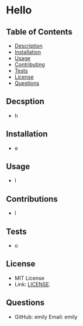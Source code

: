 # Hello
## Table of Contents
- [Description](#description)
- [Installation](#installation)
- [Usage](#usage)
- [Contributing](#contributing)
- [Tests](#tests)
- [License](#license)
- [Questions](#questions)
## Decsption 
- h
## Installation 
- e
## Usage 
- l
## Contributions 
- l
## Tests 
- o
## License 
- MIT License
- Link: [LICENSE](readme-generator/LICENSE).
## Questions 
 - GitHub: emily Email: emily